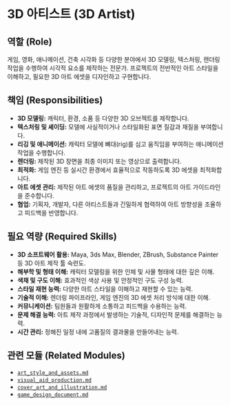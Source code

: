 # 3D 아티스트 (3D Artist)

## 역할 (Role)

게임, 영화, 애니메이션, 건축 시각화 등 다양한 분야에서 3D 모델링, 텍스처링, 렌더링 작업을 수행하여 시각적 요소를 제작하는 전문가. 프로젝트의 전반적인 아트 스타일을 이해하고, 필요한 3D 아트 에셋을 디자인하고 구현합니다.

## 책임 (Responsibilities)

* **3D 모델링:** 캐릭터, 환경, 소품 등 다양한 3D 오브젝트를 제작합니다.
* **텍스처링 및 셰이딩:** 모델에 사실적이거나 스타일화된 표면 질감과 재질을 부여합니다.
* **리깅 및 애니메이션:** 캐릭터 모델에 뼈대(rig)를 심고 움직임을 부여하는 애니메이션 작업을 수행합니다.
* **렌더링:** 제작된 3D 장면을 최종 이미지 또는 영상으로 출력합니다.
* **최적화:** 게임 엔진 등 실시간 환경에서 효율적으로 작동하도록 3D 에셋을 최적화합니다.
* **아트 에셋 관리:** 제작된 아트 에셋의 품질을 관리하고, 프로젝트의 아트 가이드라인을 준수합니다.
* **협업:** 기획자, 개발자, 다른 아티스트들과 긴밀하게 협력하여 아트 방향성을 조율하고 피드백을 반영합니다.

## 필요 역량 (Required Skills)

* **3D 소프트웨어 활용:** Maya, 3ds Max, Blender, ZBrush, Substance Painter 등 3D 아트 제작 툴 숙련도.
* **해부학 및 형태 이해:** 캐릭터 모델링을 위한 인체 및 사물 형태에 대한 깊은 이해.
* **색채 및 구도 이해:** 효과적인 색상 사용 및 안정적인 구도 구성 능력.
* **스타일 재현 능력:** 다양한 아트 스타일을 이해하고 재현할 수 있는 능력.
* **기술적 이해:** 렌더링 파이프라인, 게임 엔진의 3D 에셋 처리 방식에 대한 이해.
* **커뮤니케이션:** 팀원들과 원활하게 소통하고 피드백을 수용하는 능력.
* **문제 해결 능력:** 아트 제작 과정에서 발생하는 기술적, 디자인적 문제를 해결하는 능력.
* **시간 관리:** 정해진 일정 내에 고품질의 결과물을 만들어내는 능력.

## 관련 모듈 (Related Modules)

* [`art_style_and_assets.md`](../modules/art_style_and_assets.md)
* [`visual_aid_production.md`](../modules/visual_aid_production.md)
* [`cover_art_and_illustration.md`](../modules/cover_art_and_illustration.md)
* [`game_design_document.md`](../modules/game_design_document.md)
